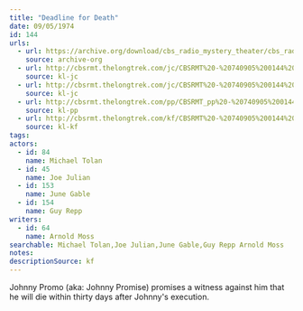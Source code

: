 ```yaml
---
title: "Deadline for Death"
date: 09/05/1974
id: 144
urls: 
  - url: https://archive.org/download/cbs_radio_mystery_theater/cbs_radio_mystery_theater-0101-0150.zip/cbs_radio_mystery_theater-0101-0150%2Fcbsrmt_0144_deadline_for_death.mp3
    source: archive-org
  - url: http://cbsrmt.thelongtrek.com/jc/CBSRMT%20-%20740905%200144%20Deadline%20for%20Death%20vbr%20df_jc.mp3
    source: kl-jc
  - url: http://cbsrmt.thelongtrek.com/jc/CBSRMT%20-%20740905%200144%20Deadline%20for%20Death%20vbr%20fb2%20hb_jc.mp3
    source: kl-jc
  - url: http://cbsrmt.thelongtrek.com/pp/CBSRMT_pp%20-%20740905%200144%20Deadline%20for%20Death.mp3
    source: kl-pp
  - url: http://cbsrmt.thelongtrek.com/kf/CBSRMT%20-%20740905%200144%20Deadline%20For%20Death_kf.mp3
    source: kl-kf
tags: 
actors:  
  - id: 84
    name: Michael Tolan  
  - id: 45
    name: Joe Julian  
  - id: 153
    name: June Gable  
  - id: 154
    name: Guy Repp
writers:  
  - id: 64
    name: Arnold Moss
searchable: Michael Tolan,Joe Julian,June Gable,Guy Repp Arnold Moss
notes: 
descriptionSource: kf
---
```

Johnny Promo (aka: Johnny Promise) promises a witness against him that he will die within thirty days after Johnny's execution.